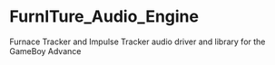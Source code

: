 # FurnITure_Audio_Engine
 Furnace Tracker and Impulse Tracker audio driver and library for the GameBoy Advance
